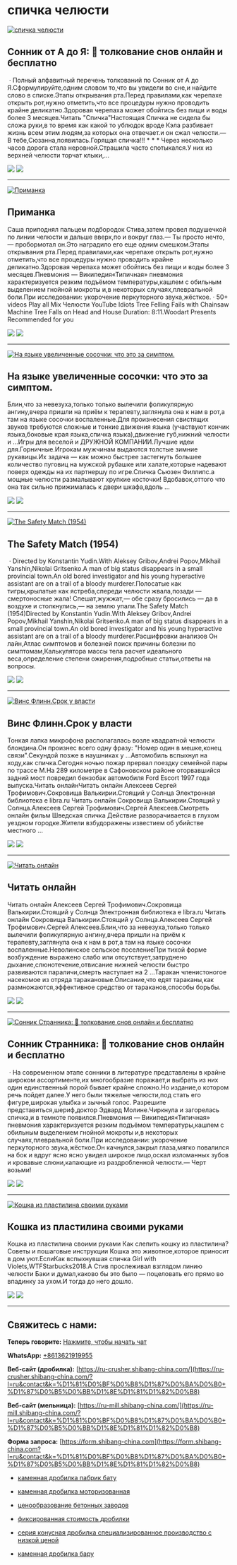 # спичка челюсти

<a href="https://swt.shibang-china.com/?l=ru&img&k=%D1%81%D0%BF%D0%B8%D1%87%D0%BA%D0%B0+%D1%87%D0%B5%D0%BB%D1%8E%D1%81%D1%82%D0%B8" target="_blank">![спичка челюсти](http://static.shibang-china.com/all-800x300/963.jpg)</a>

## Сонник от А до Я: 📕 толкование снов онлайн и бесплатно
&nbsp;&#0183;&#32;Полный алфавитный перечень толкований по Сонник от А до Я.Сформулируйте,одним словом то,что вы увидели во сне,и найдите слово в списке.Этапы открывания рта.Перед правилами,как черепахе открыть рот,нужно отметить,что все процедуры нужно проводить крайне деликатно.Здоровая черепаха может обойтись без пищи и воды более 3 месяцев.Читать &quot;Спичка&quot;Настоящая Спичка не сидела бы сложа руки,в то время как какой то ублюдок вроде Кэла разбивает жизнь всем этим людям,за которых она отвечает.и он сжал челюсти.— В тебе,Сюзанна,появилась.Горящая спичка!!! * * * Через несколько часов дорога стала неровной.Страшила часто спотыкался.У них из верхней челюсти торчат клыки,…


<a href="https://whatsapp.shibangsoft.com/WhatsApp.php" target="_blank" title="WhatsApp">![](http://static.shibang-china.com/icon/whatsapp.png)</a> <a href="https://swt.shibang-china.com/?l=ru&icon&k=%D1%81%D0%BF%D0%B8%D1%87%D0%BA%D0%B0+%D1%87%D0%B5%D0%BB%D1%8E%D1%81%D1%82%D0%B8" target="_blank">![](http://static.shibang-china.com/icon/chat-ru.png)</a>

---

<a href="https://swt.shibang-china.com/?l=ru&img&k=%D1%81%D0%BF%D0%B8%D1%87%D0%BA%D0%B0+%D1%87%D0%B5%D0%BB%D1%8E%D1%81%D1%82%D0%B8" target="_blank">![Приманка](http://static.shibang-china.com/all-800x300/1002.jpg)</a>

## Приманка
Саша приподнял пальцем подбородок Стива,затем провел подушечкой по линии челюсти и дальше вверх,по и вокруг глаз.— Ты просто нечто,— пробормотал он.Это наградило его еще одним смешком.Этапы открывания рта.Перед правилами,как черепахе открыть рот,нужно отметить,что все процедуры нужно проводить крайне деликатно.Здоровая черепаха может обойтись без пищи и воды более 3 месяцев.Пневмония — Википедия&#171;Типичная&#187; пневмония характеризуется резким подъёмом температуры,кашлем с обильным выделением гнойной мокроты и,в некоторых случаях,плевральной боли.При исследовании: укорочение перкуторного звука,жёсткое.&nbsp;&#0183;&#32;50+ videos Play all Mix Челюсти YouTube Idiots Tree Felling Fails with Chainsaw Machine Tree Falls on Head and House Duration: 8:11.Woodart Presents Recommended for you


<a href="https://whatsapp.shibangsoft.com/WhatsApp.php" target="_blank" title="WhatsApp">![](http://static.shibang-china.com/icon/whatsapp.png)</a> <a href="https://swt.shibang-china.com/?l=ru&icon&k=%D1%81%D0%BF%D0%B8%D1%87%D0%BA%D0%B0+%D1%87%D0%B5%D0%BB%D1%8E%D1%81%D1%82%D0%B8" target="_blank">![](http://static.shibang-china.com/icon/chat-ru.png)</a>

---

<a href="https://swt.shibang-china.com/?l=ru&img&k=%D1%81%D0%BF%D0%B8%D1%87%D0%BA%D0%B0+%D1%87%D0%B5%D0%BB%D1%8E%D1%81%D1%82%D0%B8" target="_blank">![На языке увеличенные сосочки: что это за симптом.](http://static.shibang-china.com/all-800x300/129.jpg)</a>

## На языке увеличенные сосочки: что это за симптом.
Блин,что за невезуха,только только вылечили фоликулярную ангину,вчера пришли на приём к терапевту,заглянула она к нам в рот,а там на языке сосочки воспаленные.Для произнесения свистящих звуков требуются сложные и тонкие движения языка (участвуют кончик языка,боковые края языка,спичка языка),движение губ,нижний челюсти и …Игры для веселой и ДРУЖНОЙ КОМПАНИИ.Лучшие идеи для.Горничные.Игрокам мужчинам выдаются толстые зимние рукавицы.Их задача — как можно быстрее застегнуть большее количество пуговиц на мужской рубашке или халате,которые надевают поверх одежды на их партнершу по игре.Спичка Сьюзен Филлипс.а мощные челюсти размалывают хрупкие косточки! Вдобавок,оттого что она так сильно прижималась к двери шкафа,вдоль …


<a href="https://whatsapp.shibangsoft.com/WhatsApp.php" target="_blank" title="WhatsApp">![](http://static.shibang-china.com/icon/whatsapp.png)</a> <a href="https://swt.shibang-china.com/?l=ru&icon&k=%D1%81%D0%BF%D0%B8%D1%87%D0%BA%D0%B0+%D1%87%D0%B5%D0%BB%D1%8E%D1%81%D1%82%D0%B8" target="_blank">![](http://static.shibang-china.com/icon/chat-ru.png)</a>

---

<a href="https://swt.shibang-china.com/?l=ru&img&k=%D1%81%D0%BF%D0%B8%D1%87%D0%BA%D0%B0+%D1%87%D0%B5%D0%BB%D1%8E%D1%81%D1%82%D0%B8" target="_blank">![The Safety Match (1954)](http://static.shibang-china.com/all-800x300/807.jpg)</a>

## The Safety Match (1954)
&nbsp;&#0183;&#32;Directed by Konstantin Yudin.With Aleksey Gribov,Andrei Popov,Mikhail Yanshin,Nikolai Gritsenko.A man of big status disappears in a small provincial town.An old bored investigator and his young hyperactive assistant are on a trail of a bloody murderer.Полосатые как тигры,крылатые как ястреба,спереди челюсти жвала,позади — смертоносные жала! Спешат,жужжат,— обе сразу бросились — да в воздухе и столкнулись,— на землю упали.The Safety Match (1954)Directed by Konstantin Yudin.With Aleksey Gribov,Andrei Popov,Mikhail Yanshin,Nikolai Gritsenko.A man of big status disappears in a small provincial town.An old bored investigator and his young hyperactive assistant are on a trail of a bloody murderer.Расшифровки анализов Он лайн,Атлас симптомов и болезней поиск причины болезни по симптомам,Калькулятора массы тела расчет идеального веса,определение степени ожирения,подробные статьи,ответы на вопросы.


<a href="https://whatsapp.shibangsoft.com/WhatsApp.php" target="_blank" title="WhatsApp">![](http://static.shibang-china.com/icon/whatsapp.png)</a> <a href="https://swt.shibang-china.com/?l=ru&icon&k=%D1%81%D0%BF%D0%B8%D1%87%D0%BA%D0%B0+%D1%87%D0%B5%D0%BB%D1%8E%D1%81%D1%82%D0%B8" target="_blank">![](http://static.shibang-china.com/icon/chat-ru.png)</a>

---

<a href="https://swt.shibang-china.com/?l=ru&img&k=%D1%81%D0%BF%D0%B8%D1%87%D0%BA%D0%B0+%D1%87%D0%B5%D0%BB%D1%8E%D1%81%D1%82%D0%B8" target="_blank">![Винс Флинн.Срок у власти](http://static.shibang-china.com/all-800x300/1078.jpg)</a>

## Винс Флинн.Срок у власти
Тонкая лапка микрофона располагалась возле квадратной челюсти блондина.Он произнес всего одну фразу: &quot;Номер один в мешке,конец связи&quot;.Секундой позже в наушниках у …Автомобиль вспыхнул на ходу,как спичка.Сегодня ночью пожар прервал поездку семейной пары по трассе М.На 289 километре в Сафоновском районе оторвавшийся задний мост повредил бензобак автомобиля Ford Escort 1997 года выпуска.Читать онлайнЧитать онлайн Алексеев Сергей Трофимович.Сокровища Валькирии.Стоящий у Солнца Электронная библиотека e libra.ru Читать онлайн Сокровища Валькирии.Стоящий у Солнца.Алексеев Сергей Трофимович.Сергей Алексеев.Смотреть онлайн фильм Шведская спичка Действие разворачивается в глухом уездном городке.Жители взбудоражены известием об убийстве местного …


<a href="https://whatsapp.shibangsoft.com/WhatsApp.php" target="_blank" title="WhatsApp">![](http://static.shibang-china.com/icon/whatsapp.png)</a> <a href="https://swt.shibang-china.com/?l=ru&icon&k=%D1%81%D0%BF%D0%B8%D1%87%D0%BA%D0%B0+%D1%87%D0%B5%D0%BB%D1%8E%D1%81%D1%82%D0%B8" target="_blank">![](http://static.shibang-china.com/icon/chat-ru.png)</a>

---

<a href="https://swt.shibang-china.com/?l=ru&img&k=%D1%81%D0%BF%D0%B8%D1%87%D0%BA%D0%B0+%D1%87%D0%B5%D0%BB%D1%8E%D1%81%D1%82%D0%B8" target="_blank">![Читать онлайн](http://static.shibang-china.com/all-800x300/32.jpg)</a>

## Читать онлайн
Читать онлайн Алексеев Сергей Трофимович.Сокровища Валькирии.Стоящий у Солнца Электронная библиотека e libra.ru Читать онлайн Сокровища Валькирии.Стоящий у Солнца.Алексеев Сергей Трофимович.Сергей Алексеев.Блин,что за невезуха,только только вылечили фоликулярную ангину,вчера пришли на приём к терапевту,заглянула она к нам в рот,а там на языке сосочки воспаленные.Неволинское сельское поселениеПри тихой форме возбуждение выражено слабо или отсутствует,затруднено дыхание,слюнотечение,отвисание нижней челюсти быстро развиваются параличи,смерть наступает на 2 …Таракан членистоногое насекомое из отряда таракановые.Описание,что едят тараканы,как размножаются,эффективное средство от тараканов,способы борьбы.


<a href="https://whatsapp.shibangsoft.com/WhatsApp.php" target="_blank" title="WhatsApp">![](http://static.shibang-china.com/icon/whatsapp.png)</a> <a href="https://swt.shibang-china.com/?l=ru&icon&k=%D1%81%D0%BF%D0%B8%D1%87%D0%BA%D0%B0+%D1%87%D0%B5%D0%BB%D1%8E%D1%81%D1%82%D0%B8" target="_blank">![](http://static.shibang-china.com/icon/chat-ru.png)</a>

---

<a href="https://swt.shibang-china.com/?l=ru&img&k=%D1%81%D0%BF%D0%B8%D1%87%D0%BA%D0%B0+%D1%87%D0%B5%D0%BB%D1%8E%D1%81%D1%82%D0%B8" target="_blank">![Сонник Странника: 📕 толкование снов онлайн и бесплатно](http://static.shibang-china.com/all-800x300/1276.jpg)</a>

## Сонник Странника: 📕 толкование снов онлайн и бесплатно
&nbsp;&#0183;&#32;На современном этапе сонники в литературе представлены в крайне широком ассортименте,их многообразие поражает,и выбрать из них один единственный порой бывает крайне сложно.Но издание,о котором речь пойдет далее.У него были тяжелые челюсти,под стать его фигуре,широкая улыбка и зычный голос. Разрешите представиться,шериф,доктор Эдвард Молине.Чиркнула и загорелась спичка,и в темноте появился.Пневмония — Википедия&#171;Типичная&#187; пневмония характеризуется резким подъёмом температуры,кашлем с обильным выделением гнойной мокроты и,в некоторых случаях,плевральной боли.При исследовании: укорочение перкуторного звука,жёсткое.Он качнулся,закрыл глаза,мягко повалился на бок и вдруг ясно ясно увидел широкое лицо,оскал изломанных зубов и кровавые слюни,капающие из раздробленной челюсти.— Черт возьми!


<a href="https://whatsapp.shibangsoft.com/WhatsApp.php" target="_blank" title="WhatsApp">![](http://static.shibang-china.com/icon/whatsapp.png)</a> <a href="https://swt.shibang-china.com/?l=ru&icon&k=%D1%81%D0%BF%D0%B8%D1%87%D0%BA%D0%B0+%D1%87%D0%B5%D0%BB%D1%8E%D1%81%D1%82%D0%B8" target="_blank">![](http://static.shibang-china.com/icon/chat-ru.png)</a>

---

<a href="https://swt.shibang-china.com/?l=ru&img&k=%D1%81%D0%BF%D0%B8%D1%87%D0%BA%D0%B0+%D1%87%D0%B5%D0%BB%D1%8E%D1%81%D1%82%D0%B8" target="_blank">![Кошка из пластилина своими руками](http://static.shibang-china.com/all-800x300/924.jpg)</a>

## Кошка из пластилина своими руками
Кошка из пластилина своими руками Как слепить кошку из пластилина? Советы и пошаговые инструкции Кошка это животное,которое приносит в дом уют.ЕслиКак вспыхнувшая спичка Girl with Violets,WTFStarbucks2018.А Стив прослеживал взглядом линию челюсти Баки и думал,каково бы это было — поцеловать его прямо во впадинку за ухом.И тогда до него дошло.

<a href="https://whatsapp.shibangsoft.com/WhatsApp.php" target="_blank" title="WhatsApp">![](http://static.shibang-china.com/icon/whatsapp.png)</a> <a href="https://swt.shibang-china.com/?l=ru&icon&k=%D1%81%D0%BF%D0%B8%D1%87%D0%BA%D0%B0+%D1%87%D0%B5%D0%BB%D1%8E%D1%81%D1%82%D0%B8" target="_blank">![](http://static.shibang-china.com/icon/chat-ru.png)</a>

---
## Свяжитесь с нами:

**Теперь говорите:** [Нажмите, чтобы начать чат](https://swt.shibang-china.com?l=ru&contact&k=%D1%81%D0%BF%D0%B8%D1%87%D0%BA%D0%B0+%D1%87%D0%B5%D0%BB%D1%8E%D1%81%D1%82%D0%B8)

**WhatsApp:**  [+8613621919955](https://whatsapp.shibangsoft.com/WhatsApp.php)

**Веб-сайт (дробилка):** [https://ru-crusher.shibang-china.com/](https://ru-crusher.shibang-china.com/?l=ru&contact&k=%D1%81%D0%BF%D0%B8%D1%87%D0%BA%D0%B0+%D1%87%D0%B5%D0%BB%D1%8E%D1%81%D1%82%D0%B8)

**Веб-сайт (мельница):** [https://ru-mill.shibang-china.com/](https://ru-mill.shibang-china.com/?l=ru&contact&k=%D1%81%D0%BF%D0%B8%D1%87%D0%BA%D0%B0+%D1%87%D0%B5%D0%BB%D1%8E%D1%81%D1%82%D0%B8)

**Форма запроса:** [https://form.shibang-china.com](https://form.shibang-china.com?l=ru&contact&k=%D1%81%D0%BF%D0%B8%D1%87%D0%BA%D0%B0+%D1%87%D0%B5%D0%BB%D1%8E%D1%81%D1%82%D0%B8)

* [каменная дробилка пабрик бату](../121/%D0%BA%D0%B0%D0%BC%D0%B5%D0%BD%D0%BD%D0%B0%D1%8F%20%D0%B4%D1%80%D0%BE%D0%B1%D0%B8%D0%BB%D0%BA%D0%B0%20%D0%BF%D0%B0%D0%B1%D1%80%D0%B8%D0%BA%20%D0%B1%D0%B0%D1%82%D1%83.md)

* [каменная дробилка моторизованная](../122/%D0%BA%D0%B0%D0%BC%D0%B5%D0%BD%D0%BD%D0%B0%D1%8F%20%D0%B4%D1%80%D0%BE%D0%B1%D0%B8%D0%BB%D0%BA%D0%B0%20%D0%BC%D0%BE%D1%82%D0%BE%D1%80%D0%B8%D0%B7%D0%BE%D0%B2%D0%B0%D0%BD%D0%BD%D0%B0%D1%8F.md)

* [ценообразование бетонных заводов](../125/%D1%86%D0%B5%D0%BD%D0%BE%D0%BE%D0%B1%D1%80%D0%B0%D0%B7%D0%BE%D0%B2%D0%B0%D0%BD%D0%B8%D0%B5%20%D0%B1%D0%B5%D1%82%D0%BE%D0%BD%D0%BD%D1%8B%D1%85%20%D0%B7%D0%B0%D0%B2%D0%BE%D0%B4%D0%BE%D0%B2.md)

* [фиксированная стоимость дробилки](../122/%D1%84%D0%B8%D0%BA%D1%81%D0%B8%D1%80%D0%BE%D0%B2%D0%B0%D0%BD%D0%BD%D0%B0%D1%8F%20%D1%81%D1%82%D0%BE%D0%B8%D0%BC%D0%BE%D1%81%D1%82%D1%8C%20%D0%B4%D1%80%D0%BE%D0%B1%D0%B8%D0%BB%D0%BA%D0%B8.md)

* [серия конусная дробилка специализированное производство с низкой ценой](../124/%D1%81%D0%B5%D1%80%D0%B8%D1%8F%20%D0%BA%D0%BE%D0%BD%D1%83%D1%81%D0%BD%D0%B0%D1%8F%20%D0%B4%D1%80%D0%BE%D0%B1%D0%B8%D0%BB%D0%BA%D0%B0%20%D1%81%D0%BF%D0%B5%D1%86%D0%B8%D0%B0%D0%BB%D0%B8%D0%B7%D0%B8%D1%80%D0%BE%D0%B2%D0%B0%D0%BD%D0%BD%D0%BE%D0%B5%20%D0%BF%D1%80%D0%BE%D0%B8%D0%B7%D0%B2%D0%BE%D0%B4%D1%81%D1%82%D0%B2%D0%BE%20%D1%81%20%D0%BD%D0%B8%D0%B7%D0%BA%D0%BE%D0%B9%20%D1%86%D0%B5%D0%BD%D0%BE%D0%B9.md)

* [каменная дробилка бару](../125/%D0%BA%D0%B0%D0%BC%D0%B5%D0%BD%D0%BD%D0%B0%D1%8F%20%D0%B4%D1%80%D0%BE%D0%B1%D0%B8%D0%BB%D0%BA%D0%B0%20%D0%B1%D0%B0%D1%80%D1%83.md)